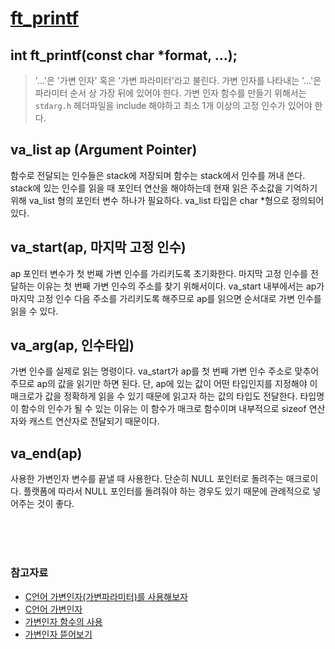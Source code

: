 # [ft_printf](https://github.com/seungwonme/ft_printf)

## int	ft_printf(const char *format, ...);

>'...'은 '가변 인자' 혹은 '가변 파라미터'라고 불린다.
가변 인자를 나타내는 '...'은 파라미터 순서 상 가장 뒤에 있어야 한다.
가변 인자 함수를 만들기 위해서는 `stdarg.h` 헤더파일을 include 해야하고 최소 1개 이상의 고정 인수가 있어야 한다.

## va_list ap (Argument Pointer)

함수로 전달되는 인수들은 stack에 저장되며 함수는 stack에서 인수를 꺼내 쓴다.
stack에 있는 인수를 읽을 때 포인터 연산을 해야하는데 현재 읽은 주소값을 기억하기 위해 va_list 형의 포인터 변수 하나가 필요하다.
va_list 타입은 char *형으로 정의되어 있다.

## va_start(ap, 마지막 고정 인수)

ap 포인터 변수가 첫 번째 가변 인수를 가리키도록 초기화한다.
마지막 고정 인수를 전달하는 이유는 첫 번째 가변 인수의 주소를 찾기 위해서이다.
va_start 내부에서는 ap가 마지막 고정 인수 다음 주소를 가리키도록 해주므로 ap를 읽으면 순서대로 가변 인수를 읽을 수 있다.

## va_arg(ap, 인수타입)

가변 인수를 실제로 읽는 명령이다.
va_start가 ap를 첫 번째 가변 인수 주소로 맞추어 주므로 ap의 값을 읽기만 하면 된다.
단, ap에 있는 값이 어떤 타입인지를 지정해야 이 매크로가 값을 정확하게 읽을 수 있기 때문에 읽고자 하는 값의 타입도 전달한다.
타입명이 함수의 인수가 될 수 있는 이유는 이 함수가 매크로 함수이며 내부적으로 sizeof 연산자와 캐스트 연산자로 전달되기 때문이다.

## va_end(ap)

사용한 가변인자 변수를 끝낼 때 사용한다. 단순히 NULL 포인터로 돌려주는 매크로이다.
플랫폼에 따라서 NULL 포인터를 돌려줘야 하는 경우도 있기 때문에 관례적으로 넣어주는 것이 좋다.

<br>
<br>
<br>

### 참고자료

* [C언어 가변인자(가변파라미터)를 사용해보자](https://norux.me/19)
* [C언어 가변인자](https://aossuper8.tistory.com/17)
* [가변인자 함수의 사용](https://jhnyang.tistory.com/293)
* [가변인자 뜯어보기](https://80000coding.oopy.io/b1bc0184-9612-49f2-813b-ffeaf830f4fe)
